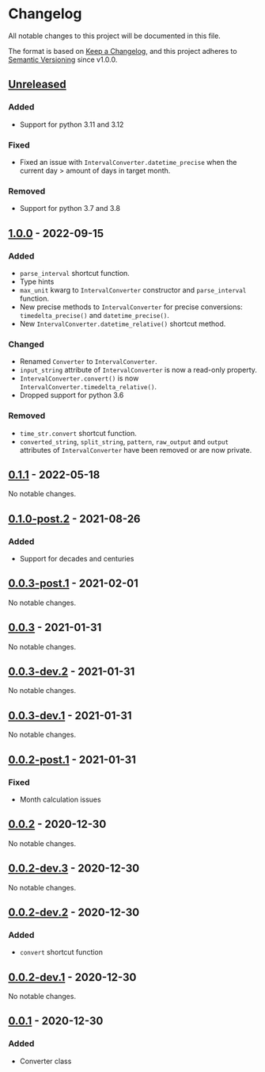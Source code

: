 # Changelog

All notable changes to this project will be documented in this file.

The format is based on [Keep a Changelog](https://keepachangelog.com/en/1.0.0/), and
this project adheres to [Semantic Versioning](https://semver.org/spec/v2.0.0.html) since
v1.0.0.

## [Unreleased]

### Added

- Support for python 3.11 and 3.12

### Fixed

- Fixed an issue with `IntervalConverter.datetime_precise` when the current day > amount
  of days in target month.

### Removed

- Support for python 3.7 and 3.8

## [1.0.0] - 2022-09-15

### Added

- `parse_interval` shortcut function.
- Type hints
- `max_unit` kwarg to `IntervalConverter` constructor and `parse_interval` function.
- New precise methods to `IntervalConverter` for precise conversions:
  `timedelta_precise()` and `datetime_precise()`.
- New `IntervalConverter.datetime_relative()` shortcut method.

### Changed

- Renamed `Converter` to `IntervalConverter`.
- `input_string` attribute of `IntervalConverter` is now a read-only property.
- `IntervalConverter.convert()` is now `IntervalConverter.timedelta_relative()`.
- Dropped support for python 3.6

### Removed

- `time_str.convert` shortcut function.
- `converted_string`, `split_string`, `pattern`, `raw_output` and `output` attributes of
  `IntervalConverter` have been removed or are now private.

## [0.1.1] - 2022-05-18

No notable changes.

## [0.1.0-post.2] - 2021-08-26

### Added

- Support for decades and centuries

## [0.0.3-post.1] - 2021-02-01

No notable changes.

## [0.0.3] - 2021-01-31

No notable changes.

## [0.0.3-dev.2] - 2021-01-31

No notable changes.

## [0.0.3-dev.1] - 2021-01-31

No notable changes.

## [0.0.2-post.1] - 2021-01-31

### Fixed

- Month calculation issues

## [0.0.2] - 2020-12-30

No notable changes.

## [0.0.2-dev.3] - 2020-12-30

No notable changes.

## [0.0.2-dev.2] - 2020-12-30

### Added

- `convert` shortcut function

## [0.0.2-dev.1] - 2020-12-30

No notable changes.

## [0.0.1] - 2020-12-30

### Added

- Converter class

[unreleased]: https://github.com/BobDotCom/time_str/compare/v1.0.0...HEAD
[1.0.0]: https://github.com/BobDotCom/time_str/compare/v0.1.1...v1.0.0
[0.1.1]: https://github.com/BobDotCom/time_str/compare/v0.1.0-post.2...v0.1.1
[0.1.0-post.2]:
  https://github.com/BobDotCom/time_str/compare/v0.0.3-post.1...v0.1.0-post.2
[0.0.3-post.1]: https://github.com/BobDotCom/time_str/compare/v0.0.3...v0.0.3-post.1
[0.0.3]: https://github.com/BobDotCom/time_str/compare/v0.0.3-dev.2...v0.0.3
[0.0.3-dev.2]: https://github.com/BobDotCom/time_str/compare/v0.0.3-dev.1...v0.0.3-dev.2
[0.0.3-dev.1]:
  https://github.com/BobDotCom/time_str/compare/v0.0.2-post.1...v0.0.3-dev.1
[0.0.2-post.1]: https://github.com/BobDotCom/time_str/compare/v0.0.2...v0.0.2-post.1
[0.0.2]: https://github.com/BobDotCom/time_str/compare/v0.0.2-dev.3...v0.0.2
[0.0.2-dev.3]: https://github.com/BobDotCom/time_str/compare/v0.0.2-dev.2...v0.0.2-dev.3
[0.0.2-dev.2]: https://github.com/BobDotCom/time_str/compare/v0.0.2-dev.1...v0.0.2-dev.2
[0.0.2-dev.1]: https://github.com/BobDotCom/time_str/compare/v0.0.1...v0.0.2-dev.1
[0.0.1]: https://github.com/BobDotCom/time_str/commits/v0.0.1
